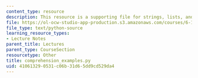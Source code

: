 ```yaml
---
content_type: resource
description: This resource is a supporting file for strings, lists, and list comprehensions.
file: https://ol-ocw-studio-app-production.s3.amazonaws.com/courses/6-189-a-gentle-introduction-to-programming-using-python-january-iap-2011/410613290531c06b31d65dd9cd529da4_comprehension_examples.py
file_type: text/python-source
learning_resource_types:
- Lecture Notes
parent_title: Lectures
parent_type: CourseSection
resourcetype: Other
title: comprehension_examples.py
uid: 41061329-0531-c06b-31d6-5dd9cd529da4
---
```

